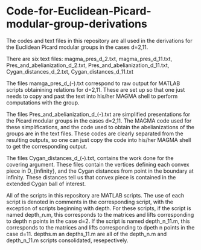 # Code-for-Euclidean-Picard-modular-group-derivations

The codes and text files in this repository are all used in the derivations for the Euclidean Picard modular groups in the cases
d=2,11.

There are six text files: magma_pres_d_2.txt, magma_pres_d_11.txt,
                          Pres_and_abelianization_d_2.txt, Pres_and_abelianization_d_11.txt,
                          Cygan_distances_d_2.txt, Cygan_distances_d_11.txt
                         
The files mamga_pres_d_(-).txt correspond to raw output for MATLAB scripts obtainining relations for d=2,11.  These are set up
so that one just needs to copy and past the text into his/her MAGMA shell to perform computations with the group.

The files Pres_and_abelianization_d_(-).txt are simplified presentations for the Picard modular groups in the cases
d=2,11.  The MAGMA code used for these simplifications, and the code used to obtain the abelianizations of the groups
are in the text files.  These codes are clearly separated from the resulting outputs, so one can just copy the code into
his/her MAGMA shell to get the corresponding output.

The files Cygan_distances_d_(-).txt, contains the work done for the covering argument.  These files contain the vertices defining
each convex piece in D_{infinity}, and the Cygan distances from point in the boundary at infinity.  These distances tell us that
convex piece is contained in the extended Cygan ball of interest.

All of the scripts in this repository are MATLAB scripts.  The use of each script is denoted in comments in the corresponding
script, with the exception of scripts beginning with depth.  For these scripts, if the script is named depth_n.m, this corresponds to the matrices and lifts corresponding to depth n points in the case d=2.  If the script is named depth_n_11.m, this corresponds to the matrices and lifts corresponding to dpeth n points in the case d=11.  depths.m an depths_11.m are all of the depth_n.m and depth_n_11.m scripts consolidated, resepectively.  

